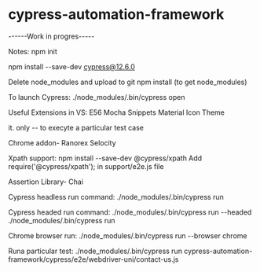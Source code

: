 # cypress-automation-framework

------Work in progres-----

Notes:
npm init

npm install --save-dev cypress@12.6.0

Delete node_modules and upload to git
npm install (to get node_modules)

To launch Cypress:
./node_modules/.bin/cypress open

Useful Extensions in VS:
E56 Mocha Snippets
Material Icon Theme

it. only -- to execyte a particular test case


Chrome addon- Ranorex Selocity

Xpath support:
npm install --save-dev @cypress/xpath 
Add require('@cypress/xpath'); in support/e2e.js file

Assertion Library- Chai

Cypress headless run command:
./node_modules/.bin/cypress run

Cypress headed run command:
./node_modules/.bin/cypress run --headed
./node_modules/.bin/cypress run

Chrome browser run:
./node_modules/.bin/cypress run --browser chrome

Runa particular test:
./node_modules/.bin/cypress run cypress-automation-framework/cypress/e2e/webdriver-uni/contact-us.js
